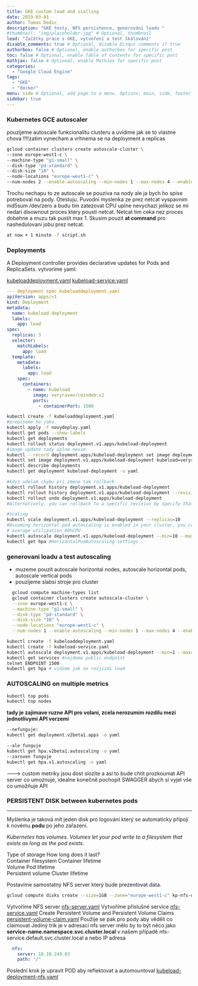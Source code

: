```yaml
---
title: GKE custom load and scalling
date: 2019-03-01
author: Tomas Dedic
description: "GKE testy, NFS persistence, generování loadu "
#thumbnail: "img/placeholder.jpg" # Optional, thumbnail
lead: "Začátky práce s GKE, vytvoření a test škálování"
disable_comments: true # Optional, disable Disqus comments if true
authorbox: false # Optional, enable authorbox for specific post
toc: false # Optional, enable Table of Contents for specific post
mathjax: false # Optional, enable MathJax for specific post
categories:
  - "Google Cloud Engine"
tags:
  - "GKE"
  - "docker"
menu: side # Optional, add page to a menu. Options: main, side, footer
sidebar: true
---
```

### Kubernetes GCE autoscaler
pouzijeme autoscale funkcionalitu clusteru a uvidime jak se to vlastne chova
!!!!zatim vynecham a vrhnema se na deployment a replicas
```bash
gcloud container clusters create autoscale-cluster \
--zone europe-west1-c \
--machine-type "g1-small" \
--disk-type "pd-standard" \
--disk-size "10" \
--node-locations "europe-west1-c" \
--num-nodes 2 --enable-autoscaling --min-nodes 1 --max-nodes 4 --enable-cloud-monitoring --addons HorizontalPodAutoscaling,HttpLoadBalancing
```
Trochu nechapu to ze autoscale se pouziva na nody ale ja bych ho spise potreboval na pody. Otestuju.
Puvodni myslenka ze prez netcat vyspavnim md5sum /dev/zero a budu tim zatezovat CPU uplne nevychazi jelikoz se mi nedari disownout proces ktery pousti netcat. Netcat tim ceka nez proces dobehne a muzu tak pustit max 1.
Skusim pouzit **at command** pro nashedulovani jobu prez netcat.
```bash
at now + 1 minute -f script.sh
```

### Deployments
A Deployment controller provides declarative updates for Pods and ReplicaSets.
vytvorime yaml:

[kubeloaddeployment.yaml](~/git_repositories/work/gce-kubernetes/kubeloaddeployment.yaml)
[kubeload-service.yaml](~/git_repositories/work/gce-kubernetes/kubeload-service.yaml)

```yaml
--- deployment spec kubeloaddeployment.yaml
apiVersion: apps/v1
kind: Deployment
metadata:
  name: kubeload-deployment
  labels:
    app: load
spec:
  replicas: 3
  selector:
    matchLabels:
      app: load
  template:
    metadata:
      labels:
        app: load
    spec:
      containers:
        - name: kubeload
          image: veryraven/cmindeb:v2
          ports:
            - containerPort: 1500
```

```bash
kubectl create -f kubeloaddeployment.yaml
#prepiseme ho jako 
kubectl apply -f novydeploy.yaml
kubectl get pods --show-labels
kubectl get deployments
kubectl rollout status deployment.v1.apps/kubeload-deployment
#image update tady uplne nevim 
kubectl --record deployment.apps/kubeload-deployment set image deployment.v1.apps/kubeload-deployment kubeload=veryraven/cmindeb:v3
kubectl set image deployment.v1.apps/kubeload-deployment kubeload=veryraven/cmindeb:v3 --record=true
kubectl describe deployments
kubectl get deployment kubeload-deployment -o yaml

#kdyz udelam chybu pri zmene tak rollback 
kubectl rollout history deployment.v1.apps/kubeload-deployment
kubectl rollout history deployment.v1.apps/kubeload-deployment --revision=2
kubectl rollout undo deployment.v1.apps/kubeload-deployment
#Alternatively, you can rollback to a specific revision by specify that in --to-revision

#scaling
kubectl scale deployment.v1.apps/kubeload-deployment --replicas=10
#Assuming horizontal pod autoscaling is enabled in your cluster, you can setup an autoscaler for your Deployment and choose the minimum and maximum number of Pods you want to run based on the CPU utilization of your existing Pods.
# average utilization 80%CPU 
kubectl autoscale deployment.v1.apps/kubeload-deployment --min=10 --max=15 --cpu-percent=80
kubectl get hpa #HorizontalPodAutoscaling settings
```

### generovani loadu a test autoscaling

+ muzeme pouzit autoscale horizontal nodes, autoscale horizontal pods, autoscale vertical pods
+ pouzijeme slabsi stroje pro cluster

```bash
  gcloud compute machine-types list
  gcloud container clusters create autoscale-cluster \
  --zone europe-west1-c \
  --machine-type "g1-small" \
  --disk-type "pd-standard" \
  --disk-size "10" \
  --node-locations "europe-west1-c" \
  --num-nodes 1 --enable-autoscaling --min-nodes 1 --max-nodes 4 --enable-cloud-monitoring --addons HorizontalPodAutoscaling,HttpLoadBalancing

kubectl create -f kubeloaddeployment.yaml
kubectl create -f kubeload-service.yaml
kubectl autoscale deployment.v1.apps/kubeload-deployment --min=1 --max=15 --cpu-percent=20
kubectl get services #najdeme public endpoint
telnet ENDPOINT 1500
kubectl get hpa # vidime jak se rozjizdi load
```

### AUTOSCALING on multiple metrics
```bash
kubectl top pods
kubectl top nodes
```
**tady je zajimave ruzne API pro volani, zcela nerozumim rozdilu mezi jednotlivymi API verzemi**
```bash
--nefunguje:
kubectl get deployment.v2beta1.apps -o yaml

--ale funguje
kubectl get hpa.v2beta1.autoscaling -o yaml
--zaroven funguje
kubectl get hpa.v1.autoscaling -o yaml
```
---> custom metriky jsou dost slozite a asi to bude chtit prozkoumat API server co umoznuje, idealne konečně pochopit SWAGGER abych si vyjel vše co umožňuje API

### PERSISTENT DISK between kubernetes pods
--------------------
Myšlenka je taková mít jeden disk pro logování který se automaticky připojí k novému **podu** po jeho zařazení.

*Kubernetes has volumes. Volumes let your pod write to a filesystem that exists as long as the pod exists.*

Type of storage			How long does it last?  
Container filesystem	Container lifetime   
Volume					Pod lifetime  
Persistent volume		Cluster lifetime  

Postavíme samostatný NFS server který bude prezentovat data.
```bash
gcloud compute disks create --size=1GB --zone="europe-west1-c" kp-nfs-disk
```
Vytvoříme NFS server
[nfs-server.yaml](~/git_repositories/work/gce-kubernetes/nfs-server.yaml)
Vytvoříme příslušné service
[nfs-service.yaml](~/git_repositories/work/gce-kubernetes/nfs-service.yaml)
Create Persistent Volume and Persistent Volume Claims
[persistent-volume-claim.yaml](~/git_repositories/work/gce-kubernetes/persistent-volume-claim.yaml)
Použije se pak pro pody aby věděli co claimovat
Jediný trik je v adresaci nfs server mělo by to být něco jako **service-name.namespace.svc.cluster.local** v našem případě nfs-service.default.svc.cluster.local a nebo IP adresa
```yaml
  nfs:
    server: 10.19.249.83
    path: "/"
```
Poslední krok je upravit POD aby reflektovat a automountoval
[kubeload-deployment-nfs.yaml](~/git_repositories/work/gce-kubernetes/kubeload-deployment-nfs.yaml)
